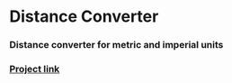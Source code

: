 # Distance Converter
### Distance converter for metric and imperial units

### [Project link](https://dmytrosmnnk.github.io/distance-converter/)
